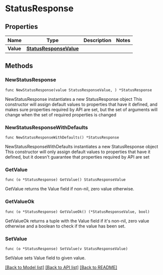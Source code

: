 # StatusResponse

## Properties

Name | Type | Description | Notes
------------ | ------------- | ------------- | -------------
**Value** | [**StatusResponseValue**](StatusResponseValue.md) |  | 

## Methods

### NewStatusResponse

`func NewStatusResponse(value StatusResponseValue, ) *StatusResponse`

NewStatusResponse instantiates a new StatusResponse object
This constructor will assign default values to properties that have it defined,
and makes sure properties required by API are set, but the set of arguments
will change when the set of required properties is changed

### NewStatusResponseWithDefaults

`func NewStatusResponseWithDefaults() *StatusResponse`

NewStatusResponseWithDefaults instantiates a new StatusResponse object
This constructor will only assign default values to properties that have it defined,
but it doesn't guarantee that properties required by API are set

### GetValue

`func (o *StatusResponse) GetValue() StatusResponseValue`

GetValue returns the Value field if non-nil, zero value otherwise.

### GetValueOk

`func (o *StatusResponse) GetValueOk() (*StatusResponseValue, bool)`

GetValueOk returns a tuple with the Value field if it's non-nil, zero value otherwise
and a boolean to check if the value has been set.

### SetValue

`func (o *StatusResponse) SetValue(v StatusResponseValue)`

SetValue sets Value field to given value.



[[Back to Model list]](../README.md#documentation-for-models) [[Back to API list]](../README.md#documentation-for-api-endpoints) [[Back to README]](../README.md)


